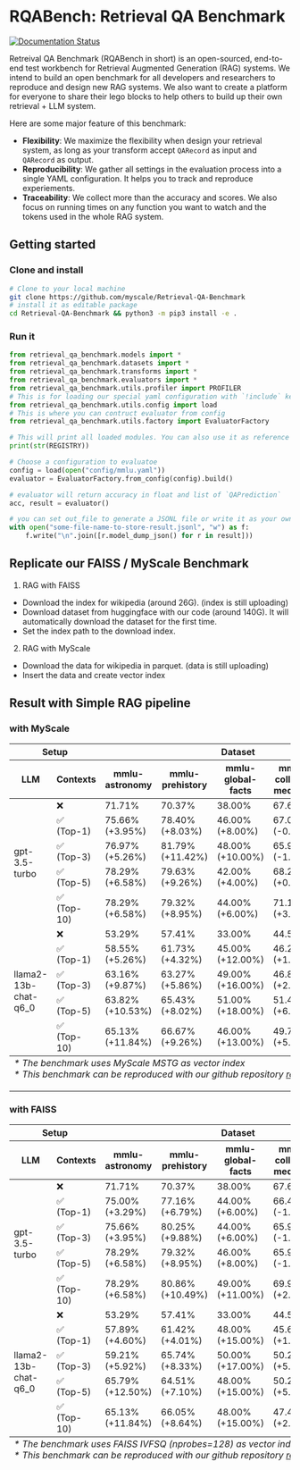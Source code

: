 # RQABench: Retrieval QA Benchmark

[![Documentation Status](https://readthedocs.org/projects/retrieval-qa-benchmark/badge/?version=latest)](https://retrieval-qa-benchmark.readthedocs.io/en/latest/?badge=latest)

Retreival QA Benchmark (RQABench in short) is an open-sourced, end-to-end test workbench for Retrieval Augmented Generation (RAG) systems. We intend to build an open benchmark for all developers and researchers to reproduce and design new RAG systems. We also want to create a platform for everyone to share their lego blocks to help others to build up their own retrieval + LLM system.

Here are some major feature of this benchmark:

- **Flexibility**: We maximize the flexibility when design your retrieval system, as long as your transform accept `QARecord` as input and `QARecord` as output.
- **Reproducibility**: We gather all settings in the evaluation process into a single YAML configuration. It helps you to track and reproduce experiements.
- **Traceability**: We collect more than the accuracy and scores. We also focus on running times on any function you want to watch and the tokens used in the whole RAG system.

## Getting started

### Clone and install

```bash
# Clone to your local machine
git clone https://github.com/myscale/Retrieval-QA-Benchmark
# install it as editable package
cd Retrieval-QA-Benchmark && python3 -m pip3 install -e .
```

### Run it

```python
from retrieval_qa_benchmark.models import *
from retrieval_qa_benchmark.datasets import *
from retrieval_qa_benchmark.transforms import *
from retrieval_qa_benchmark.evaluators import *
from retrieval_qa_benchmark.utils.profiler import PROFILER
# This is for loading our special yaml configuration with `!include` keyword
from retrieval_qa_benchmark.utils.config import load
# This is where you can contruct evaluator from config
from retrieval_qa_benchmark.utils.factory import EvaluatorFactory

# This will print all loaded modules. You can also use it as reference to edit your configuration
print(str(REGISTRY))

# Choose a configuration to evaluatoe
config = load(open("config/mmlu.yaml"))
evaluator = EvaluatorFactory.from_config(config).build()

# evaluator will return accuracy in float and list of `QAPrediction`
acc, result = evaluator()

# you can set out_file to generate a JSONL file or write it as your own.
with open("some-file-name-to-store-result.jsonl", "w") as f:
    f.write("\n".join([r.model_dump_json() for r in result]))
```

## Replicate our FAISS / MyScale Benchmark

1. RAG with FAISS

- Download the index for wikipedia (around 26G). (index is still uploading)
- Download dataset from huggingface with our code (around 140G). It will automatically download the dataset for the first time.
- Set the index path to the download index. 


2. RAG with MyScale

- Download the data for wikipedia in parquet. (data is still uploading)
- Insert the data and create vector index


## Result with Simple RAG pipeline

### with MyScale
<table>
 <thead>
 <tr>
 <th colspan=2>Setup</th>
 <th colspan=5>Dataset</th>
 <th rowspan=2>Average</th>
 </tr>
 <tr>
 <th>LLM</th>
 <th>Contexts</th>
 <th>mmlu-astronomy</th>
 <th>mmlu-prehistory</th>
 <th>mmlu-global-facts</th>
 <th>mmlu-college-medicine</th>
 <th>mmlu-clinical-knowledge</th>
 </tr>
 </thead>
 <tbody>
 <tr>
 <td rowspan=5>gpt-3.5-turbo</td>
 <td>❌</td>
 <td>71.71%</td>
 <td>70.37%</td>
 <td>38.00%</td>
 <td>67.63%</td>
 <td>74.72%</td>
 <td>68.05%</td>
 </tr>
 <tr>
 <td>✅<br>(Top-1)</td>
 <td>75.66%<br>(+3.95%)</td>
 <td>78.40%<br>(+8.03%)</td>
 <td>46.00%<br>(+8.00%)</td>
 <td>67.05%<br>(-0.58%)</td>
 <td>73.21%<br>(-1.51%)</td>
 <td>71.50%<br>(+3.45%)</td>
 </tr>
 <tr>
 <td>✅<br>(Top-3)</td>
 <td>76.97%<br>(+5.26%)</td>
 <td>81.79%<br>(+11.42%)</td>
 <td>48.00%<br>(+10.00%)</td>
 <td>65.90%<br>(-1.73%)</td>
 <td>73.96%<br>(-0.76%)</td>
 <td>72.98%<br>(+4.93%)</td>
 </tr>
 <tr>
 <td>✅<br>(Top-5)</td>
 <td>78.29%<br>(+6.58%)</td>
 <td>79.63%<br>(+9.26%)</td>
 <td>42.00%<br>(+4.00%)</td>
 <td>68.21%<br>(+0.58%)</td>
 <td>74.34%<br>(-0.38%)</td>
 <td>72.39%<br>(+4.34%)</td>
 </tr>
 <tr>
 <td>✅<br>(Top-10)</td>
 <td>78.29%<br>(+6.58%)</td>
 <td>79.32%<br>(+8.95%)</td>
 <td>44.00%<br>(+6.00%)</td>
 <td>71.10%<br>(+3.47%)</td>
 <td>75.47%<br>(+0.75%)</td>
 <td>73.27%<br>(+5.22%)</td>
 </tr>
 <tr>
 <td rowspan=5>llama2-13b-chat-q6_0</td>
 <td>❌</td>
 <td>53.29%</td>
 <td>57.41%</td>
 <td>33.00%</td>
 <td>44.51%</td>
 <td>50.19%</td>
 <td>50.30%</td>
 </tr>
 <tr>
 <td>✅<br>(Top-1)</td>
 <td>58.55%<br>(+5.26%)</td>
 <td>61.73%<br>(+4.32%)</td>
 <td>45.00%<br>(+12.00%)</td>
 <td>46.24%<br>(+1.73%)</td>
 <td>54.72%<br>(+4.53%)</td>
 <td>55.13%<br>(+4.83%)</td>
 </tr>
 <tr>
 <td>✅<br>(Top-3)</td>
 <td>63.16%<br>(+9.87%)</td>
 <td>63.27%<br>(+5.86%)</td>
 <td>49.00%<br>(+16.00%)</td>
 <td>46.82%<br>(+2.31%)</td>
 <td>55.85%<br>(+5.66%)</td>
 <td>57.10%<br>(+6.80%)</td>
 </tr>
 <tr>
 <td>✅<br>(Top-5)</td>
 <td>63.82%<br>(+10.53%)</td>
 <td>65.43%<br>(+8.02%)</td>
 <td>51.00%<br>(+18.00%)</td>
 <td>51.45%<br>(+6.94%)</td>
 <td>57.74%<br>(+7.55%)</td>
 <td>59.37%<br>(+9.07%)</td>
 </tr>
 <tr>
 <td>✅<br>(Top-10)</td>
 <td>65.13%<br>(+11.84%)</td>
 <td>66.67%<br>(+9.26%)</td>
 <td>46.00%<br>(+13.00%)</td>
 <td>49.71%<br>(+5.20%)</td>
 <td>57.36%<br>(+7.17%)</td>
 <td>59.07%<br>(+8.77%)</td>
 </tr>
 </tbody>
 <tfoot>
 <tr>
 <td colspan=8>
 <i>* The benchmark uses MyScale MSTG as vector index</i><br>
 <i>* This benchmark can be reproduced with our github repository <a href="https://github.com/myscale/Retrieval-QA-Benchmark/">retrieval-qa-benchmark</a></i>
 </td>
 </tr>
 </tfoot>
</table>

------------------

### with FAISS
<table>
 <thead>
 <tr>
 <th colspan=2>Setup</th>
 <th colspan=5>Dataset</th>
 <th rowspan=2>Average</th>
 </tr>
 <tr>
 <th>LLM</th>
 <th>Contexts</th>
 <th>mmlu-astronomy</th>
 <th>mmlu-prehistory</th>
 <th>mmlu-global-facts</th>
 <th>mmlu-college-medicine</th>
 <th>mmlu-clinical-knowledge</th>
 </tr>
 </thead>
 <tbody>
 <tr>
 <td rowspan=5>gpt-3.5-turbo</td>
 <td>❌</td>
 <td>71.71%</td>
 <td>70.37%</td>
 <td>38.00%</td>
 <td>67.63%</td>
 <td>74.72%</td>
 <td>68.05%</td>
 </tr>
 <tr>
 <td>✅<br>(Top-1)</td>
 <td>75.00%<br>(+3.29%)</td>
 <td>77.16%<br>(+6.79%)</td>
 <td>44.00%<br>(+6.00%)</td>
 <td>66.47%<br>(-1.16%)</td>
 <td>73.58%<br>(-1.14%)</td>
 <td>70.81%<br>(+2.76%)</td>
 </tr>
 <tr>
 <td>✅<br>(Top-3)</td>
 <td>75.66%<br>(+3.95%)</td>
 <td>80.25%<br>(+9.88%)</td>
 <td>44.00%<br>(+6.00%)</td>
 <td>65.90%<br>(-1.73%)</td>
 <td>73.21%<br>(-1.51%)</td>
 <td>71.70%<br>(+3.65%)</td>
 </tr>
 <tr>
 <td>✅<br>(Top-5)</td>
 <td>78.29%<br>(+6.58%)</td>
 <td>79.32%<br>(+8.95%)</td>
 <td>46.00%<br>(+8.00%)</td>
 <td>65.90%<br>(-1.73%)</td>
 <td>73.58%<br>(-1.14%)</td>
 <td>72.09%<br>(+4.04%)</td>
 </tr>
 <tr>
 <td>✅<br>(Top-10)</td>
 <td>78.29%<br>(+6.58%)</td>
 <td>80.86%<br>(+10.49%)</td>
 <td>49.00%<br>(+11.00%)</td>
 <td>69.94%<br>(+2.31%)</td>
 <td>75.85%<br>(+1.13%)</td>
 <td>74.16%<br>(+6.11%)</td>
 </tr>
 <tr>
 <td rowspan=5>llama2-13b-chat-q6_0</td>
 <td>❌</td>
 <td>53.29%</td>
 <td>57.41%</td>
 <td>33.00%</td>
 <td>44.51%</td>
 <td>50.19%</td>
 <td>50.30%</td>
 </tr>
 <tr>
 <td>✅<br>(Top-1)</td>
 <td>57.89%<br>(+4.60%)</td>
 <td>61.42%<br>(+4.01%)</td>
 <td>48.00%<br>(+15.00%)</td>
 <td>45.66%<br>(+1.15%)</td>
 <td>55.09%<br>(+4.90%)</td>
 <td>55.22%<br>(+4.92%)</td>
 </tr>
 <tr>
 <td>✅<br>(Top-3)</td>
 <td>59.21%<br>(+5.92%)</td>
 <td>65.74%<br>(+8.33%)</td>
 <td>50.00%<br>(+17.00%)</td>
 <td>50.29%<br>(+5.78%)</td>
 <td>56.98%<br>(+6.79%)</td>
 <td>58.28%<br>(+7.98%)</td>
 </tr>
 <tr>
 <td>✅<br>(Top-5)</td>
 <td>65.79%<br>(+12.50%)</td>
 <td>64.51%<br>(+7.10%)</td>
 <td>48.00%<br>(+15.00%)</td>
 <td>50.29%<br>(+5.78%)</td>
 <td>58.11%<br>(+7.92%)</td>
 <td>58.97%<br>(+8.67%)</td>
 </tr>
 <tr>
 <td>✅<br>(Top-10)</td>
 <td>65.13%<br>(+11.84%)</td>
 <td>66.05%<br>(+8.64%)</td>
 <td>48.00%<br>(+15.00%)</td>
 <td>47.40%<br>(+2.89%)</td>
 <td>56.23%<br>(+6.04%)</td>
 <td>58.38%<br>(+8.08%)</td>
 </tr>
 </tbody>
 <tfoot>
 <tr>
 <td colspan=8>
 <i>* The benchmark uses FAISS IVFSQ (nprobes=128) as vector index</i><br>
 <i>* This benchmark can be reproduced with our github repository <a href="https://github.com/myscale/Retrieval-QA-Benchmark/">retrieval-qa-benchmark</a></i>
 </td>
 </tr>
 </tfoot>
</table>